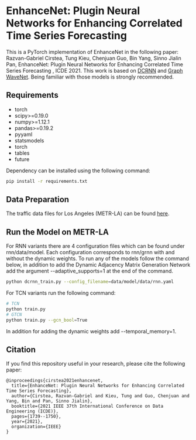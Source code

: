 # EnhanceNet: Plugin Neural Networks for Enhancing Correlated Time Series Forecasting


This is a PyTorch implementation of EnhanceNet in the following paper: \
Razvan-Gabriel Cirstea, Tung Kieu, Chenjuan Guo, Bin Yang, Sinno Jialin Pan, EnhanceNet: Plugin Neural Networks for Enhancing Correlated Time Series Forecasting
, ICDE 2021. This work is based on [DCRNN](https://arxiv.org/abs/1707.01926) and [Graph WaveNet](https://arxiv.org/abs/1906.00121).
Being familiar with those models is strongly recommended.  


## Requirements
* torch
* scipy>=0.19.0
* numpy>=1.12.1
* pandas>=0.19.2
* pyyaml
* statsmodels
* torch
* tables
* future

Dependency can be installed using the following command:
```bash
pip install -r requirements.txt
```

## Data Preparation
The traffic data files for Los Angeles (METR-LA) can be found [here](https://github.com/liyaguang/DCRNN). 

## Run the Model on METR-LA

For RNN variants there are 4 configuration files which can be found under rnn/data/model. Each configuration 
corresponds to rnn/grnn with and without the dynamic weights. To run any of the models follow the command below,
in addition to add the Dynamic Adjacency Matrix Generation Network add the argument --adaptive_supports=1 at the end of the command. 
```bash
python dcrnn_train.py --config_filename=data/model/data/rnn.yaml
```

For TCN variants run the following command:
```bash
# TCN
python train.py 
# GTCN
python train.py --gcn_bool=True
```
In addition for adding the dynamic weights add --temporal_memory=1.

## Citation

If you find this repository useful in your research, please cite the following paper:

```
@inproceedings{cirstea2021enhancenet,
  title={EnhanceNet: Plugin Neural Networks for Enhancing Correlated Time Series Forecasting},
  author={Cirstea, Razvan-Gabriel and Kieu, Tung and Guo, Chenjuan and Yang, Bin and Pan, Sinno Jialin},
  booktitle={2021 IEEE 37th International Conference on Data Engineering (ICDE)},
  pages={1739--1750},
  year={2021},
  organization={IEEE}
}
```
